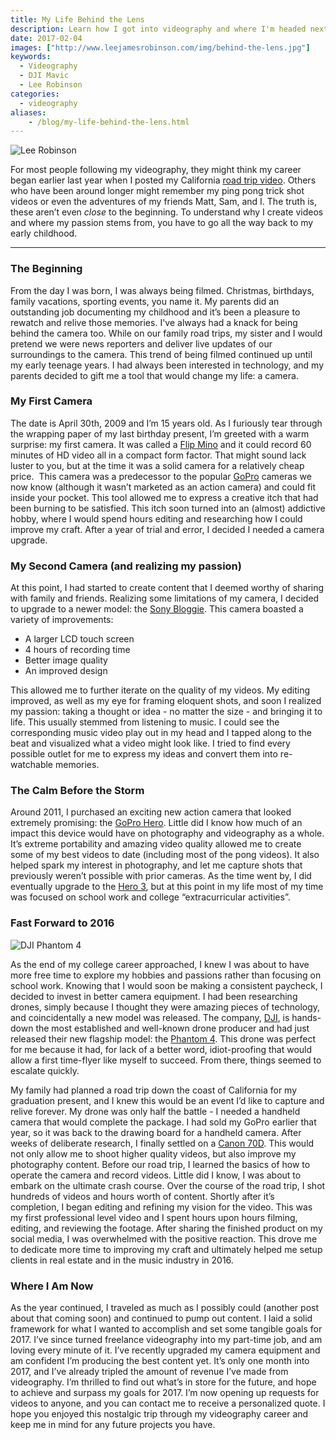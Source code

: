```yaml
---
title: My Life Behind the Lens
description: Learn how I got into videography and where I'm headed next.
date: 2017-02-04
images: ["http://www.leejamesrobinson.com/img/behind-the-lens.jpg"]
keywords:
  - Videography
  - DJI Mavic
  - Lee Robinson
categories:
  - videography
aliases:
    - /blog/my-life-behind-the-lens.html
---
```

![Lee Robinson](/img/behind-the-lens.jpg)

For most people following my videography, they might think my career began earlier last year when I posted my California [road trip video](https://www.youtube.com/watch?v=C-6xPl8TIzQ). Others who have been around longer might remember my ping pong trick shot videos or even the adventures of my friends Matt, Sam, and I. The truth is, these aren’t even <i>close</i> to the beginning. To understand why I create videos and where my passion stems from, you have to go all the way back to my early childhood.

---
### The Beginning
From the day I was born, I was always being filmed. Christmas, birthdays, family vacations, sporting events, you name it. My parents did an outstanding job documenting my childhood and it’s been a pleasure to rewatch and relive those memories. I've always had a knack for being behind the camera too. While on our family road trips, my sister and I would pretend we were news reporters and deliver live updates of our surroundings to the camera. This trend of being filmed continued up until my early teenage years. I had always been interested in technology, and my parents decided to gift me a tool that would change my life: a camera.

### My First Camera
The date is April 30th, 2009 and I’m 15 years old. As I furiously tear through the wrapping paper of my last birthday present, I’m greeted with a warm surprise: my first camera. It was called a [Flip Mino](https://www.amazon.com/Flip-MinoHD-Video-Camera-Generation/dp/B001HSOFI2) and it could record 60 minutes of HD video all in a compact form factor. That might sound lack luster to you, but at the time it was a solid camera for a relatively cheap price.  This camera was a predecessor to the popular [GoPro](https://gopro.com/) cameras we now know (although it wasn’t marketed as an action camera) and could fit inside your pocket. This tool allowed me to express a creative itch that had been burning to be satisfied. This itch soon turned into an (almost) addictive hobby, where I would spend hours editing and researching how I could improve my craft. After a year of trial and error, I decided I needed a camera upgrade.

### My Second Camera (and realizing my passion)
At this point, I had started to create content that I deemed worthy of sharing with family and friends. Realizing some limitations of my camera, I decided to upgrade to a newer model: the [Sony Bloggie](https://www.bhphotovideo.com/c/product/732968-REG/Sony_MHSTS20_B_MHS_TS20_8GB_Bloggie_Touch.html). This camera boasted a variety of improvements:

- A larger LCD touch screen
- 4 hours of recording time
- Better image quality
- An improved design

This allowed me to further iterate on the quality of my videos. My editing improved, as well as my eye for framing eloquent shots, and soon I realized my passion: taking a thought or idea - no matter the size - and bringing it to life. This usually stemmed from listening to music. I could see the corresponding music video play out in my head and I tapped along to the beat and visualized what a video might look like. I tried to find every possible outlet for me to express my ideas and convert them into re-watchable memories.

### The Calm Before the Storm
Around 2011, I purchased an exciting new action camera that looked extremely promising: the [GoPro Hero](https://www.target.com/p/gopro-hero-chdha-301/-/a-16399081). Little did I know how much of an impact this device would have on photography and videography as a whole. It’s extreme portability and amazing video quality allowed me to create some of my best videos to date (including most of the pong videos). It also helped spark my interest in photography, and let me capture shots that previously weren’t possible with prior cameras. As the time went by, I did eventually upgrade to the [Hero 3](https://www.cnet.com/products/gopro-hero3/), but at this point in my life most of my time was focused on school work and college “extracurricular activities”.

### Fast Forward to 2016
![DJI Phantom 4](/img/drone.png)

As the end of my college career approached, I knew I was about to have more free time to explore my hobbies and passions rather than focusing on school work. Knowing that I would soon be making a consistent paycheck, I decided to invest in better camera equipment. I had been researching drones, simply because I thought they were amazing pieces of technology, and coincidentally a new model was released. The company, [DJI](https://www.dji.com/), is hands-down the most established and well-known drone producer and had just released their new flagship model: the [Phantom 4](https://www.dji.com/phantom-4). This drone was perfect for me because it had, for lack of a better word, idiot-proofing that would allow a first time-flyer like myself to succeed. From there, things seemed to escalate quickly.

My family had planned a road trip down the coast of California for my graduation present, and I knew this would be an event I’d like to capture and relive forever. My drone was only half the battle - I needed a handheld camera that would complete the package. I had sold my GoPro earlier that year, so it was back to the drawing board for a handheld camera. After weeks of deliberate research, I finally settled on a [Canon 70D](https://www.usa.canon.com/internet/portal/us/home/products/details/cameras/dslr/eos-70d). This would not only allow me to shoot higher quality videos, but also improve my photography content. Before our road trip, I learned the basics of how to operate the camera and record videos. Little did I know, I was about to embark on the ultimate crash course. Over the course of the road trip, I shot hundreds of videos and hours worth of content. Shortly after it’s completion, I began editing and refining my vision for the video. This was my first professional level video and I spent hours upon hours filming, editing, and reviewing the footage. After sharing the finished product on my social media, I was overwhelmed with the positive reaction. This drove me to dedicate more time to improving my craft and ultimately helped me setup clients in real estate and in the music industry in 2016.

### Where I Am Now
As the year continued, I traveled as much as I possibly could (another post about that coming soon) and continued to pump out content. I laid a solid framework for what I wanted to accomplish and set some tangible goals for 2017. I’ve since turned freelance videography into my part-time job, and am loving every minute of it. I’ve recently upgraded my camera equipment and am confident I’m producing the best content yet. It’s only one month into 2017, and I’ve already tripled the amount of revenue I’ve made from videography. I’m thrilled to find out what’s in store for the future, and hope to achieve and surpass my goals for 2017. I’m now opening up requests for videos to anyone, and you can contact me to receive a personalized quote. I hope you enjoyed this nostalgic trip through my videography career and keep me in mind for any future projects you have.
